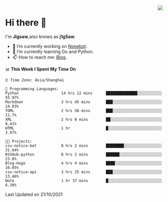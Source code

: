 <a href="#">
  <img align="right" src="https://github-readme-stats.vercel.app/api?username=j1g5awi&count_private=true&show_icons=true&title_color=80070B&text_color=B3B3B3&bg_color=212121&icon_color=80070B" />
</a>

# Hi there 👋

I'm **Jigsaw**,also knows as **j1g5aw**.

- 🔭 I’m currently working on [Nonebot](https://github.com/nonebot).
- 🌱 I’m currently learning Go and Python.
- 📫 How to reach me: [Blog](https://blog.maddestroyer.xyz/).

<!--START_SECTION:waka-->
📊 **This Week I Spent My Time On** 

```text
⌚︎ Time Zone: Asia/Shanghai

💬 Programming Languages: 
Python                   14 hrs 12 mins      ██████████████░░░░░░░░░░░   55.97% 
Markdown                 3 hrs 45 mins       ███░░░░░░░░░░░░░░░░░░░░░░   14.83% 
TOML                     2 hrs 58 mins       ███░░░░░░░░░░░░░░░░░░░░░░   11.7% 
XML                      2 hrs 8 mins        ██░░░░░░░░░░░░░░░░░░░░░░░   8.41% 
HTML                     1 hr                █░░░░░░░░░░░░░░░░░░░░░░░░   3.97%

🐱‍💻 Projects: 
csu-notice-bot           8 hrs 2 mins        ████████░░░░░░░░░░░░░░░░░   31.64% 
RSSHub-python            6 hrs 2 mins        ██████░░░░░░░░░░░░░░░░░░░   23.8% 
Blog-Hugo                4 hrs 4 mins        ████░░░░░░░░░░░░░░░░░░░░░   16.05% 
csu-notice-api           3 hrs 25 mins       ███░░░░░░░░░░░░░░░░░░░░░░   13.46% 
Note                     1 hr 37 mins        █░░░░░░░░░░░░░░░░░░░░░░░░   6.38%

```


 Last Updated on 21/10/2021
<!--END_SECTION:waka-->
